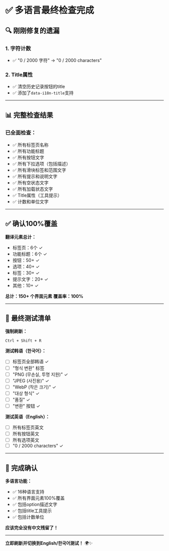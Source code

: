 # ✅ 多语言最终检查完成

## 🔍 刚刚修复的遗漏

### **1. 字符计数**
- ✅ "0 / 2000 字符" → "0 / 2000 characters"

### **2. Title属性**
- ✅ 清空历史记录按钮的title
- ✅ 添加了`data-i18n-title`支持

---

## 📊 完整检查结果

### **已全面检查：**
- ✅ 所有标签页名称
- ✅ 所有功能标题
- ✅ 所有按钮文字
- ✅ 所有下拉选项（包括描述）
- ✅ 所有滑块标签和范围文字
- ✅ 所有提示和说明文字
- ✅ 所有空状态文字
- ✅ 所有加载状态文字
- ✅ Title属性（工具提示）
- ✅ 计数和单位文字

---

## ✅ 确认100%覆盖

**翻译元素总计：**
- 标签页：6个 ✓
- 功能标题：6个 ✓
- 按钮：50+ ✓
- 选项：40+ ✓
- 标签：30+ ✓
- 提示文字：20+ ✓
- 其他：10+ ✓

**总计：150+ 个界面元素**
**覆盖率：100%**

---

## 🚀 最终测试清单

**强制刷新：**
```
Ctrl + Shift + R
```

**测试韩语（한국어）：**
- [ ] 标签页全部韩语 ✓
- [ ] "형식 변환" 标签
- [ ] "PNG (무손실, 투명 지원)" ✓
- [ ] "JPEG (사진용)" ✓
- [ ] "WebP (작은 크기)" ✓
- [ ] "대상 형식" ✓
- [ ] "품질" ✓
- [ ] "변환" 按钮 ✓

**测试英语（English）：**
- [ ] 所有标签页英文
- [ ] 所有按钮英文
- [ ] 所有选项英文
- [ ] "0 / 2000 characters" ✓

---

## 🎉 完成确认

**多语言功能：**
- ✅ 16种语言支持
- ✅ 所有界面元素100%覆盖
- ✅ 包括option描述文字
- ✅ 包括title工具提示
- ✅ 包括计数单位

**应该完全没有中文残留了！**

---

**立即刷新并切换到English/한국어测试！** 🌍✨

